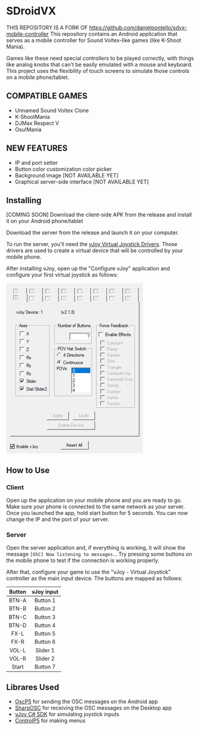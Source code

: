 # SDroidVX
THIS REPOSITORY IS A FORK OF https://github.com/danielpontello/sdvx-mobile-controller
This repository contains an Android application that serves as a mobile controller for Sound Voltex-like games (like K-Shoot Mania).

Games like these need special controllers to be played correctly, with things like analog knobs that can't be easily emulated with a mouse and keyboard. This project uses the flexibility of touch screens to simulate those controls on a mobile phone/tablet.

## COMPATIBLE GAMES
- Unnamed Sound Voltex Clone
- K-ShootMania
- DJMax Respect V
- Osu!Mania

## NEW FEATURES
- IP and port setter
- Button color customization color picker
- Background image [NOT AVAILABLE YET]
- Graphical server-side interface [NOT AVAILABLE YET]

## Installing
[COMING SOON]
Download the client-side APK from the release and install it on your Android phone/tablet

Download the server from the release and launch it on your computer.

To run the server, you'll need the [vJoy Virtual Joystick Drivers](http://vjoystick.sourceforge.net/). Those drivers are used to create a virtual device that will be controlled by your mobile phone.

After installing vJoy, open up the "Configure vJoy" application and configure your first virtual joystick as follows:

![vJoy settings screen](/docs/vjoy.png?raw=true "Optional Title")

## How to Use
### Client

Open up the application on your mobile phone and you are ready to go. Make sure your phone is connected to the same network as your server.
Once you launched the app, hold start button for 5 seconds. You can now change the IP and the port of your server.

### Server

Open the server application and, if everything is working, it will show the message `[OSC] Now listening to messages.`. Try pressing some buttons on the mobile phone to test if the connection is working properly.

After that, configure your game to use the "vJoy - Virtual Joystick" controller as the main input device. The buttons are mapped as follows:

| Button | vJoy input |
|:------:|:----------:|
| BTN-A  | Button 1   |
| BTN-B  | Button 2   |
| BTN-C  | Button 3   |
| BTN-D  | Button 4   |
| FX-L   | Button 5   |
| FX-R   | Button 6   |
| VOL-L  | Slider 1   |
| VOL-R  | Slider 2   |
| Start  | Button 7   |

## Librares Used

- [OscP5](http://www.sojamo.de/libraries/oscP5/) for sending the OSC messages on the Android app
- [SharpOSC](https://github.com/ValdemarOrn/SharpOSC) for receiving the OSC messages on the Desktop app
- [vJoy C# SDK](https://github.com/shauleiz/vJoy/tree/master/SDK/c%23) for simulating joystick inputs
- [ControlP5](https://github.com/sojamo/controlp5) for making menus
